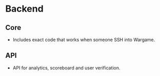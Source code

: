 # Backend 

## Core
* Includes exact code that works when someone SSH into Wargame.

## API
* API for analytics, scoreboard and user verification.